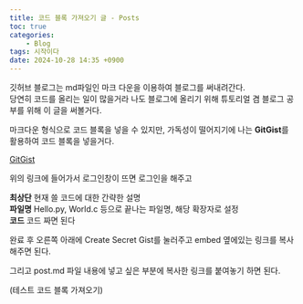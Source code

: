 ```yaml
---
title: 코드 블록 가져오기 글 - Posts
toc: true
categories:	
    - Blog
tags: 시작이다
date: 2024-10-28 14:35 +0900
---
```


깃허브 블로그는 md파일인 마크 다운을 이용하여 블로그를 써내려간다.   
당연히 코드를 올리는 일이 많을거라 나도 블로그에 올리기 위해 튜토리얼 겸 블로그 공부를 위해 이 글을 써볼거다.  

마크다운 형식으로 코드 블록을 넣을 수 있지만, 가독성이 떨어지기에 나는 **GitGist**를 활용하여 코드 블록을 넣을거다.

[GitGist](https://gist.github.com/)

위의 링크에 들어가서 로그인창이 뜨면 로그인을 해주고

**최상단** 현재 쓸 코드에 대한 간략한 설명  
**파일명** Hello.py, World.c 등으로 끝나는 파일명, 해당 확장자로 설정  
**코드** 코드 짜면 된다  


완료 후 오른쪽 아래에 Create Secret Gist를 눌러주고 embed 옆에있는 링크를 복사해주면 된다.

그리고 post.md 파일 내용에 넣고 싶은 부분에 복사한 링크를 붙여놓기 하면 된다.

<script src="https://gist.github.com/isruiix/d8133210bb5e4f9dc4ac01e36c71b848.js"></script>

(테스트 코드 블록 가져오기)

